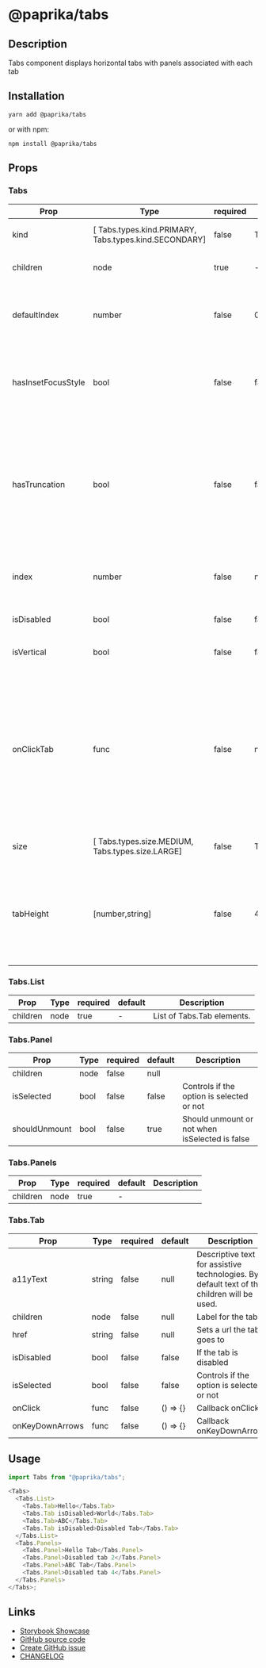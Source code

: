 <!-- start: Autogenerated - do not modify -->

# @paprika/tabs

## Description

Tabs component displays horizontal tabs with panels associated with each tab

## Installation

```
yarn add @paprika/tabs
```

or with npm:

```
npm install @paprika/tabs
```

## Props

### Tabs

| Prop               | Type                                                  | required | default                 | Description                                                                                                                                                                         |
| ------------------ | ----------------------------------------------------- | -------- | ----------------------- | ----------------------------------------------------------------------------------------------------------------------------------------------------------------------------------- |
| kind               | [ Tabs.types.kind.PRIMARY, Tabs.types.kind.SECONDARY] | false    | Tabs.types.kind.PRIMARY | The visual theme of the tabs list.                                                                                                                                                  |
| children           | node                                                  | true     | -                       | Expects Tabs.List and Tabs.Panels.                                                                                                                                                  |
| defaultIndex       | number                                                | false    | 0                       | Sets what tabindex is active by default (uncontrolled component).                                                                                                                   |
| hasInsetFocusStyle | bool                                                  | false    | false                   | If the visual focus ring for the tabs should be displayed with an inset style.                                                                                                      |
| hasTruncation      | bool                                                  | false    | false                   | Tab labels will be truncated when they run out of space instead of breaking to multiple lines (ignored when isVertical is false).                                                   |
| index              | number                                                | false    | null                    | Sets what tabindex is active (controlled component).                                                                                                                                |
| isDisabled         | bool                                                  | false    | false                   | If the tabs are all disabled.                                                                                                                                                       |
| isVertical         | bool                                                  | false    | false                   | If the tabs are stacked vertically.                                                                                                                                                 |
| onClickTab         | func                                                  | false    | null                    | Use this prop when you want to use Tabs as a controlled component (also you must use 'index' prop). When the user clicks on a tab, this gets fired (the tab index is passed to it). |
| size               | [ Tabs.types.size.MEDIUM, Tabs.types.size.LARGE]      | false    | Tabs.types.size.MEDIUM  | Size of the tab label text.                                                                                                                                                         |
| tabHeight          | [number,string]                                       | false    | 48                      | Height of the tabs (ignored when isVertical is true). A number value will be interpreted as height in pixels.                                                                       |

### Tabs.List

| Prop     | Type | required | default | Description                |
| -------- | ---- | -------- | ------- | -------------------------- |
| children | node | true     | -       | List of Tabs.Tab elements. |

### Tabs.Panel

| Prop          | Type | required | default | Description                                    |
| ------------- | ---- | -------- | ------- | ---------------------------------------------- |
| children      | node | false    | null    |                                                |
| isSelected    | bool | false    | false   | Controls if the option is selected or not      |
| shouldUnmount | bool | false    | true    | Should unmount or not when isSelected is false |

### Tabs.Panels

| Prop     | Type | required | default | Description |
| -------- | ---- | -------- | ------- | ----------- |
| children | node | true     | -       |             |

### Tabs.Tab

| Prop            | Type   | required | default  | Description                                                                                |
| --------------- | ------ | -------- | -------- | ------------------------------------------------------------------------------------------ |
| a11yText        | string | false    | null     | Descriptive text for assistive technologies. By default text of the children will be used. |
| children        | node   | false    | null     | Label for the tab                                                                          |
| href            | string | false    | null     | Sets a url the tab goes to                                                                 |
| isDisabled      | bool   | false    | false    | If the tab is disabled                                                                     |
| isSelected      | bool   | false    | false    | Controls if the option is selected or not                                                  |
| onClick         | func   | false    | () => {} | Callback onClick                                                                           |
| onKeyDownArrows | func   | false    | () => {} | Callback onKeyDownArrow                                                                    |

<!-- end: Autogenerated - do not modify -->
<!-- content -->

## Usage

```js
import Tabs from "@paprika/tabs";

<Tabs>
  <Tabs.List>
    <Tabs.Tab>Hello</Tabs.Tab>
    <Tabs.Tab isDisabled>World</Tabs.Tab>
    <Tabs.Tab>ABC</Tabs.Tab>
    <Tabs.Tab isDisabled>Disabled Tab</Tabs.Tab>
  </Tabs.List>
  <Tabs.Panels>
    <Tabs.Panel>Hello Tab</Tabs.Panel>
    <Tabs.Panel>Disabled tab 2</Tabs.Panel>
    <Tabs.Panel>ABC Tab</Tabs.Panel>
    <Tabs.Panel>Disabled tab 4</Tabs.Panel>
  </Tabs.Panels>
</Tabs>;
```

<!-- eoContent -->

## Links

- [Storybook Showcase](https://paprika.highbond.com/?path=/story/navigation-tabs--showcase)
- [GitHub source code](https://github.com/acl-services/paprika/tree/master/packages/Tabs/src)
- [Create GitHub issue](https://github.com/acl-services/paprika/issues/new?label=[]&title=@paprika/tabs%20[help]:%20your%20short%20description&body=%0A%23%20Help%20wanted%0A%0A%23%23%20Please%20write%20your%20question.%0A*A%20clear%20and%20concise%20description%20of%20what%20the%20question%20is*%0A%0A%23%23%20Additional%20context%0A*Add%20any%20other%20context%20or%20screenshots%20about%20your%20question%20here.*%0A)
- [CHANGELOG](https://github.com/acl-services/paprika/tree/master/packages/Tabs/CHANGELOG.md)
